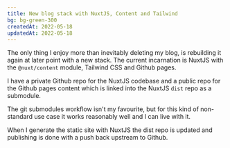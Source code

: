 ```yaml
---
title: New blog stack with NuxtJS, Content and Tailwind
bg: bg-green-300
createdAt: 2022-05-18
updatedAt: 2022-05-18
---
```


The only thing I enjoy more than inevitably deleting my blog, is rebuilding it again at later point with a new stack. The current incarnation is NuxtJS with the `@nuxt/content` module, Tailwind CSS and Github pages.

I have a private Github repo for the NuxtJS codebase and a public repo for the Github pages content which is linked into the NuxtJS `dist` repo as a submodule.

The git submodules workflow isn't my favourite, but for this kind of non-standard use case it works reasonably well and I can live with it.

When I generate the static site with NuxtJS the dist repo is updated and publishing is done with a push back upstream to Github.

